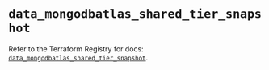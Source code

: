# `data_mongodbatlas_shared_tier_snapshot`

Refer to the Terraform Registry for docs: [`data_mongodbatlas_shared_tier_snapshot`](https://registry.terraform.io/providers/mongodb/mongodbatlas/1.26.1/docs/data-sources/shared_tier_snapshot).
